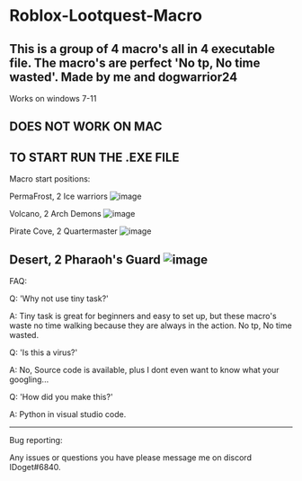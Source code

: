 # Roblox-Lootquest-Macro
This is a group of 4 macro's all in 4 executable file. The macro's are perfect 'No tp, No time wasted'. Made by me and dogwarrior24
-----------------------------------------------------------------------------------------------------------------------------------------------------------------------------------
Works on windows 7-11

DOES NOT WORK ON MAC
-----------------------------------------------------------------------------------------------------------------------------------------------------------------------------------
TO START RUN THE .EXE FILE
-----------------------------------------------------------------------------------------------------------------------------------------------------------------------------------

Macro start positions:

PermaFrost, 2 Ice warriors
![image](https://user-images.githubusercontent.com/69323084/146272592-e59b06c8-1ace-488b-91fc-7d66930f4f9d.png)

Volcano, 2 Arch Demons
![image](https://user-images.githubusercontent.com/69323084/143802851-8e02af2d-f0fd-485a-bd7e-4c36a6362b47.png)

Pirate Cove, 2 Quartermaster
![image](https://user-images.githubusercontent.com/69323084/143803099-88e77168-a601-4cf4-8965-39bc0ec2a001.png)

Desert, 2 Pharaoh's Guard
![image](https://user-images.githubusercontent.com/69323084/143803254-63d21c44-5780-478b-b2a8-606f3c69cf07.png)
-----------------------------------------------------------------------------------------------------------------------------------------------------------------------------------
FAQ:

Q: 'Why not use tiny task?'

A: Tiny task is great for beginners and easy to set up, but these macro's waste no time walking because they are always in the action. No tp, No time wasted.


Q: 'Is this a virus?'

A: No, Source code is available, plus I dont even want to know what your googling...


Q: 'How did you make this?'

A: Python in visual studio code.

-----------------------------------------------------------------------------------------------------------------------------------------------------------------------------------
Bug reporting:

Any issues or questions you have please message me on discord IDoget#6840.
